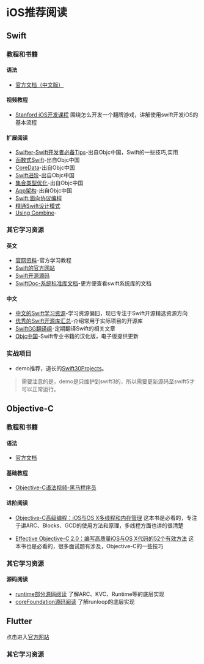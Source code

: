 # iOS推荐阅读

<!--[toc]-->

## Swift

### 教程和书籍
#### 语法
 - [官方文档（中文版）](https://www.cnswift.org/)
 
#### 视频教程
- [Stanford iOS开发课程](https://www.bilibili.com/video/av42035892)
围绕怎么开发一个翻牌游戏，讲解使用swift开发iOS的基本流程  

#### 扩展阅读
- [Swifter-Swift开发者必备Tips](https://objccn.io/products/)-出自Objc中国，Swift的一些技巧,实用  
- [函数式Swift](https://objccn.io/products/)-出自Objc中国  
- [CoreData](https://objccn.io/products/)-出自Objc中国  
- [Swift进阶](https://objccn.io/products/)-出自Objc中国  
- [集合类型优化](https://objccn.io/products/)-出自Objc中国  
- [App架构](https://objccn.io/products/)-出自Objc中国  
- [Swift:面向协议编程]()  
- [精通Swift设计模式]()
- [Using Combine](https://heckj.github.io/swiftui-notes/)-

### 其它学习资源
#### 英文
* [官网资料](https://developer.apple.com/swift/resources/)-官方学习教程
* [Swift的官方网站](https://swift.org)
* [Swift开源源码](https://github.com/apple/swift-evolution)
* [SwiftDoc-系统标准库文档](http://swiftdoc.org/)-更方便查看swift系统库的文档

#### 中文
* [中文的Swift学习资源](https://github.com/ipader/SwiftGuide)-学习资源偏旧，现已专注于Swift开源精选资源方向
* [优秀的Swift开源库汇总](https://github.com/SwiftOldDriver/SwiftMarch)-介绍常用于实际项目的开源库
* [SwiftGG翻译组](http://swift.gg)-定期翻译Swift的相关文章
* [Objc中国](https://objccn.io/products/)-Swift专业书籍的汉化版，电子版提供更新


### 实战项目
- demo推荐，道长的[Swift30Projects](https://github.com/soapyigu/Swift30Projects)。

>需要注意的是，demo是只维护到swift3的，所以需要更新源码至swift5才可以正常运行。


## Objective-C
### 教程和书籍
#### 语法  
- [官方文档](https://developer.apple.com/library/archive/documentation/Cocoa/Conceptual/ProgrammingWithObjectiveC/Introduction/Introduction.html#//apple_ref/doc/uid/TP40011210)

#### 基础教程
- [Objective-C语法视频-黑马程序员](https://search.bilibili.com/all?keyword=Objective-C&from_source=nav_search)

#### 进阶阅读
- [Objective-C高级编程：iOS与OS X多线程和内存管理]()
这本书是必看的，专注于讲ARC、Blocks、GCD的使用方法和原理，多线程方面也讲的很清楚

- [Effective Objective-C 2.0：编写高质量iOS与OS X代码的52个有效方法]()
这本书也是必看的，很多面试题有涉及，Objective-C的一些技巧

### 其它学习资源
#### 源码阅读
- [runtime部分源码阅读](https://opensource.apple.com/source/objc4/v)
了解ARC、KVC、Runtime等的底层实现
- [coreFoundation源码阅读](https://opensource.apple.com/source/CF/)
了解runloop的底层实现

## Flutter
点击进入[官方网站](https://flutter.dev/)
### 其它学习资源
